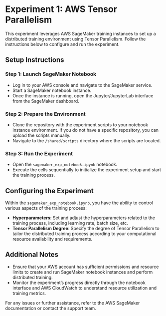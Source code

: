 # Experiment 1: AWS Tensor Parallelism

This experiment leverages AWS SageMaker training instances to set up a distributed training environment using Tensor Parallelism. Follow the instructions below to configure and run the experiment.

## Setup Instructions

### Step 1: Launch SageMaker Notebook
- Log in to your AWS console and navigate to the SageMaker service.
- Start a SageMaker notebook instance.
- Once the instance is running, open the Jupyter/JupyterLab interface from the SageMaker dashboard.

### Step 2: Prepare the Environment
- Clone the repository with the experiment scripts to your notebook instance environment. If you do not have a specific repository, you can upload the scripts manually.
- Navigate to the `/shared/scripts` directory where the scripts are located.

### Step 3: Run the Experiment
- Open the `sagemaker_exp_notebook.ipynb` notebook.
- Execute the cells sequentially to initialize the experiment setup and start the training process.

## Configuring the Experiment

Within the `sagemaker_exp_notebook.ipynb`, you have the ability to control various aspects of the training process:

- **Hyperparameters**: Set and adjust the hyperparameters related to the training process, including learning rate, batch size, etc.
- **Tensor Parallelism Degree**: Specify the degree of Tensor Parallelism to tailor the distributed training process according to your computational resource availability and requirements.

## Additional Notes
- Ensure that your AWS account has sufficient permissions and resource limits to create and run SageMaker notebook instances and perform distributed training.
- Monitor the experiment’s progress directly through the notebook interface and AWS CloudWatch to understand resource utilization and training metrics.

For any issues or further assistance, refer to the AWS SageMaker documentation or contact the support team.




